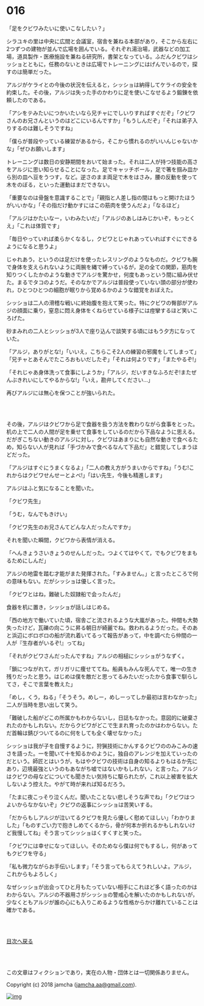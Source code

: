 # 016

「足をクビワみたいに使いこなしたい？」  

シラユキの里は中央に広間と会議室，宿舎を兼ねる本部があり，そこから左右に2つずつの建物が並んで広場を囲んでいる。それぞれ湯治場，武器などの加工場，道具製作・医療施設を兼ねる研究所，書架となっている。ふだんクビワはシッショとともに，任務のないときは広場でトレーニングにはげんでいるので，探すのは簡単だった。  

アルジがケライとの今後の状況を伝えると，シッショは納得してケライの安全を約束した。その後，アルジは失った手のかわりに足を使いこなせるよう鍛錬を依頼したのである。  

「アシをテみたいにつかいたいなら兄チャにでしいりすればすぐだぞ」「クビワさんのお兄さんというのはどこにいるんですか」「もうしんだぞ」「それは弟子入りするのは難しそうですね」  

「僕らが普段やっている練習があるから，そこから慣れるのがいいんじゃないかな」「ぜひお願いします」  

トレーニングは数日の安静期間をおいて始まった。それは二人が持つ技能の高さをアルジに思い知らせることになった。足でキャッチボール，足で箸を掴み皿から別の皿へ豆をうつす，など。逆さのまま両足で木をはさみ，腰の反動を使って木をのぼる，といった運動はまだできない。  

「重要なのは骨盤を意識することで」「親指と人差し指の間はもっと開けたほうがいいかな」「その指だけ動かすにはこの筋肉を使うんだよ」「なるほど」  

「アルジはかたいなー，いわみたいだ」「アルジのあしはみじかいぞ，もっとくえ」「これは体質です」  

「毎日やっていれば柔らかくなるし，クビワとじゃれあっていればすぐにできるようになると思うよ」  

じゃれあう，というのは足だけを使ったレスリングのようなものだ。クビワも腕で身体を支えられないように両腕を縄で縛っているが，足の全ての関節，筋肉を知りつくしたかのような動きでアルジを驚かせ，何度もあっという間に組み伏せた。まるでタコのようだ。そのなかでアルジは普段使っていない頭の部分が使われ，ひとつひとつの細胞が眠りから覚めるかのような錯覚をおぼえた。  

シッショは二人の滑稽な戦いに終始腹を抱えて笑った。特にクビワの臀部がアルジの顔面に乗り，窒息に悶え身体をくねらせている様子には痙攣するほど笑いころげた。  

砂まみれの二人とシッショが3人で座り込んで談笑する頃にはもう夕方になっていた。  

「アルジ，ありがとな!」「いいえ，こちらこそ2人の練習の邪魔をしてしまって」「兄チャとあそんでたころおもいだしたぞ」「それは何よりです」「またやるぞ!」  

「それじゃあ身体洗って食事にしようか」「アルジ，だいすきなふろだぞ!またぜんぶきれいにしてやるからな!」「いえ，勘弁してください…」  

再びアルジには無心を保つことが強いられた。  

<br>  
<br>  

その後，アルジはクビワから足で食器を扱う方法を教わりながら食事をとった。机の上で二人の人間が足を乗せて食事をしているのだから下品なように思える。だがぎこちない動きのアルジに対し，クビワはあまりにも自然な動きで食べるため，知らない人が見れば「手づかみで食べるなんて下品だ」と錯覚してしまうほどだった。  

「アルジはすぐにうまくなるよ」「二人の教え方がうまいからですね」「うむ!これからはクビワせんせーとよべ!」「はい先生，今後も精進します」  

アルジはふと気になることを聞いた。  

「クビワ先生」  

「うむ，なんでもきけい」  

「クビワ先生のお兄さんてどんな人だったんですか」  

それを聞いた瞬間，クビワから表情が消える。  

「へんきょうさいきょうのせんしだった。つよくてはやくて，でもクビワをまもるためにしんだ」  

アルジの地雷を踏む才能がまた発揮された。「すみません。」と言ったところで何の意味もない。だがシッショは優しく言った。  

「クビワとはね，難破した奴隷船で会ったんだ」  

食器を机に置き，シッショが話しはじめる。  

「西の地方で働いていた頃，宿舎ごと流されるような大嵐があった。仲間も大勢失ったけど，瓦礫の向こうに昇る朝日が綺麗でね。救われるようだった。そのあと浜辺にボロボロの船が流れ着いてるって報告があって，中を調べたら仲間の一人が『生存者がいるぞ!』ってね」  

「それがクビワさんだったんですね」アルジの相槌にシッショがうなずく。  

「鎖につながれて，ガリガリに痩せててね。船員もみんな死んでて，唯一の生き残りだったと思う。はじめは僕を敵だと思ってるみたいだったから食事で馴らしてさ，そこで言葉を教えた」  

「めし，くう，ねる」「そうそう。めしー，めしーってしか最初は言わなかった」二人が当時を思い出して笑う。  

「難破した船がどこの所属かもわからないし，日誌もなかった。意図的に破棄されたのかもしれない。だからクビワがどこで生まれ育ったのかはわからない。ただ首輪は錆びついてるのに何をしても全く壊せなかった」  

シッショは我が子を自慢するように，狩猟技術にかんするクビワののみこみの速さを語った。一を聞いて十を知るかのように，独自のアレンジを加えていったのだという。師匠とはいうが，もはやクビワの技術は自身の知るよりもはるか先にあり，辺境最強というのもあながち嘘ではないかもしれない，と言った。アルジはクビワの母などについても聞きたい気持ちに駆られたが，これ以上被害を拡大しないよう控えた。やがて時が来れば知るだろう。  

「たまに夜こっそり泣くんだ。聞いたことない悲しそうな声でね」「クビワはつよいからなかないぞ」クビワの返事にシッショは苦笑いする。  

「だからもしアルジが泣いてるクビワを見たら優しく慰めてほしい」「わかりました」「ものすごい力で抱きしめてくるから，骨が何本か折れるかもしれないけど我慢してね」そう言ってシッショはくすくすと笑った。  

「クビワには幸せになってほしい。そのためなら僕は何でもするし，何があってもクビワを守る」  

「私も微力ながらお手伝いします」「そう言ってもらえてうれしいよ。アルジ，これからもよろしく」  

なぜシッショが出会ってひと月もたっていない相手にこれほど多く語ったのかはわからない。アルジの不器用さがシッショの警戒心を解いたのかもしれないが，少なくともアルジが誰の心にも入りこめるような性格からかけ離れていることは確かである。  

<br>  
<br>  

[目次へ戻る](https://github.com/jamcha-aa/OblivionReports/blob/master/README.md)  

<br>  
<br>  

この文章はフィクションであり，実在の人物・団体とは一切関係ありません。  

Copyright (c) 2018 jamcha (jamcha.aa@gmail.com).  

[![img](http://i.creativecommons.org/l/by-nc-sa/4.0/88x31.png)](http://creativecommons.org/licenses/by-nc-sa/4.0/deed)